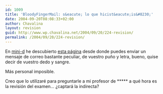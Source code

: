 ```yaml
---
id: 1009
title: 'BloodyFingerMail: s&eacute; lo que hicist&eacute;is&#8230;'
date: 2004-09-20T08:08:33+02:00
author: Chavalina
layout: revision
guid: http://www.wp.chavalina.net/2004/09/20/224-revision/
permalink: /2004/09/20/224-revision/
---
```

En <a href="http://www.minid.net/archivos/categorias/accesibilidad/bloodyfingermail_correos_sangrientos_pa_todos.php" target="_blank">mini-d</a> he descubierto <a href="http://www.bloodyfingermail.com/" target="_blank">esta p&aacute;gina</a> desde donde puedes enviar un mensaje de correo bastante peculiar, de vuestro pu&ntilde;o y letra, bueno, quise decir de vuestro dedo y sangre.

M&aacute;s personal imposible.

Creo que lo utilizar&eacute; para preguntarle a mi profesor de \***** a qu&eacute; hora es la revisi&oacute;n del examen&#8230; &iquest;captar&aacute; la indirecta?